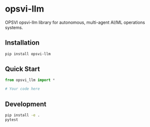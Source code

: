 # opsvi-llm

OPSVI opsvi-llm library for autonomous, multi-agent AI/ML operations systems.

## Installation

```bash
pip install opsvi-llm
```

## Quick Start

```python
from opsvi_llm import *

# Your code here
```

## Development

```bash
pip install -e .
pytest
```
